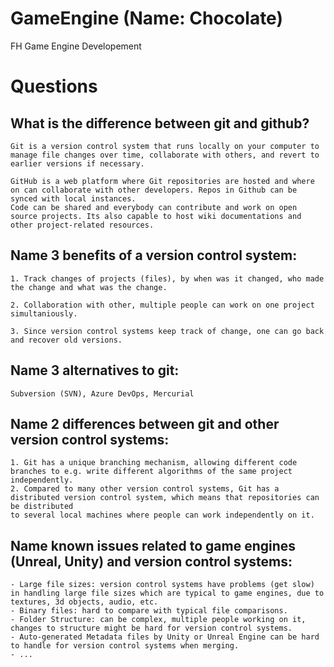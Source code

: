 # GameEngine (Name: Chocolate)
FH Game Engine Developement


# Questions

## What is the difference between git and github?

	Git is a version control system that runs locally on your computer to manage file changes over time, collaborate with others, and revert to earlier versions if necessary.

	GitHub is a web platform where Git repositories are hosted and where on can collaborate with other developers. Repos in Github can be synced with local instances.
	Code can be shared and everybody can contribute and work on open source projects. Its also capable to host wiki documentations and other project-related resources.


## Name 3 benefits of a version control system:

	1. Track changes of projects (files), by when was it changed, who made the change and what was the change.

	2. Collaboration with other, multiple people can work on one project simultaniously.

	3. Since version control systems keep track of change, one can go back and recover old versions.

## Name 3 alternatives to git:

	Subversion (SVN), Azure DevOps, Mercurial

## Name 2 differences between git and other version control systems:

	1. Git has a unique branching mechanism, allowing different code branches to e.g. write different algorithms of the same project independently.
	2. Compared to many other version control systems, Git has a distributed version control system, which means that repositories can be distributed
	to several local machines where people can work independently on it.

## Name known issues related to game engines (Unreal, Unity) and version control systems:

	- Large file sizes: version control systems have problems (get slow) in handling large file sizes which are typical to game engines, due to textures, 3d objects, audio, etc.
	- Binary files: hard to compare with typical file comparisons.
	- Folder Structure: can be complex, multiple people working on it, changes to structure might be hard for version control systems.
	- Auto-generated Metadata files by Unity or Unreal Engine can be hard to handle for version control systems when merging.
	- ...
